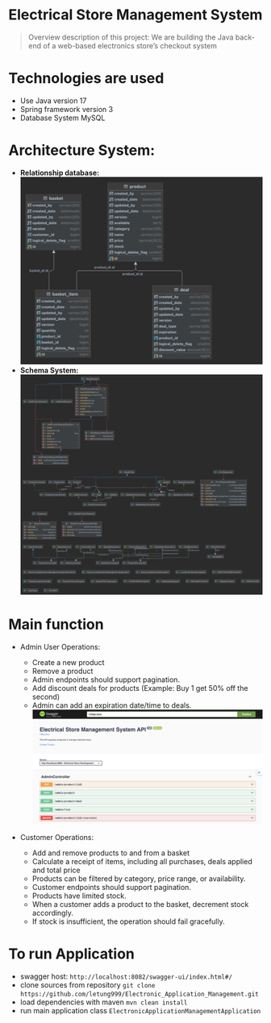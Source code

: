 # Electrical Store Management System

> Overview description of this project: We are building the Java back-end of a web-based electronics store’s checkout
> system

# Technologies are used

- Use Java version 17
- Spring framework version 3
- Database System MySQL

# Architecture System:

- **Relationship database:**
  <picture><img src="https://github.com/letung999/PPN/blob/master/images/DB_system.png?raw=true">
- **Schema System:**
  <picture><img src="https://github.com/letung999/PPN/blob/master/ElectronicApplicationManagement.png?raw=true">

# Main function

- Admin User Operations:
    * Create a new product
    * Remove a product
    * Admin endpoints should support pagination.
    * Add discount deals for products (Example: Buy 1 get 50% off the second)
    * Admin can add an expiration date/time to deals.
      <picture>
          <source media="(prefers-color-scheme: dark)" srcset="https://github.com/letung999/PPN/blob/ad1b4b491f56089a798491e2de8d182ad180fa50/images/admin_operation.png?raw=true">
          <source media="(prefers-color-scheme: light)" srcset="https://github.com/letung999/PPN/blob/ad1b4b491f56089a798491e2de8d182ad180fa50/images/admin_operation.png?raw=true">
          <img alt="The follow of system" src="https://github.com/letung999/PPN/blob/ad1b4b491f56089a798491e2de8d182ad180fa50/images/admin_operation.png?raw=true">
      </picture>

- Customer Operations:
    * Add and remove products to and from a basket
    * Calculate a receipt of items, including all purchases, deals applied and total
      price
    * Products can be filtered by category, price range, or availability.
    * Customer endpoints should support pagination.
    * Products have limited stock.
    * When a customer adds a product to the basket, decrement stock accordingly.
    * If stock is insufficient, the operation should fail gracefully.

# To run Application

- swagger host: `http://localhost:8082/swagger-ui/index.html#/`
- clone sources from repository `git clone https://github.com/letung999/Electronic_Application_Management.git`
- load dependencies with maven `mvn clean install`
- run main application class `ElectronicApplicationManagementApplication`